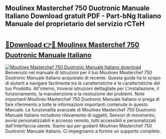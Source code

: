 ## Moulinex Masterchef 750 Duotronic Manuale Italiano Download gratuit PDF - Part-bNg Italiano Manuale del proprietario del servizio rCTeH

# <h2><a href="http://dfbe8j.blite.top/?on=Moulinex+Masterchef+750+Duotronic+Manuale+Italiano">🔗Download 👉🔴 Moulinex Masterchef 750 Duotronic Manuale Italiano</a></h2>

[![Moulinex Masterchef 750 Duotronic Manuale Italiano download](https://i.imgur.com/lujVjoI.png)](http://dfbe8j.blite.top/?on=Moulinex+Masterchef+750+Duotronic+Manuale+Italiano)
Benvenuto nel manuale di Istruzioni per il tuo Moulinex Masterchef 750 Duotronic Manuale Italiano acquistato di recente. Questa guida ha lo scopo di aiutarti a navigare facilmente tra le caratteristiche e le caratteristiche del tuo Prodotto. All'interno, troverai istruzioni dettagliate per L'installazione, il funzionamento, la manutenzione e la risoluzione dei problemi. Note importanti Moulinex Masterchef 750 Duotronic Manuale Italiano si prega di fare riferimento a tutte le informazioni importanti contenute in questo Manuale. Le funzionalità avanzate di Moulinex Masterchef 750 Duotronic Manuale Italiano includono rilevamento di oggetti, Sensori di movimento, avvisi personalizzabili e accesso remoto, tutti accessibili e personalizzati dall'interfaccia utente. Siamo qui per guidarti Moulinex Masterchef 750 Duotronic Manuale Italiano. Ci impegniamo a fornire un supporto completo.
